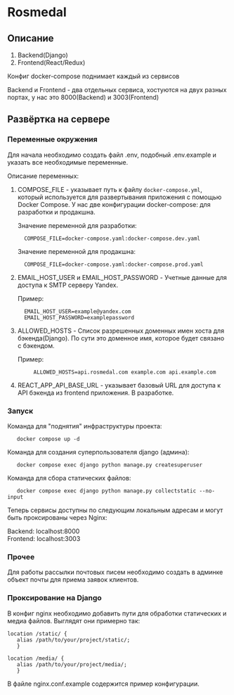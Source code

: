 # Rosmedal

## Описание

  1. Backend(Django)
  2. Frontend(React/Redux)

Конфиг docker-compose поднимает каждый из сервисов

Backend и Frontend - два отдельных сервиса, хостуются на двух разных портах, у нас это 8000(Backend) и 3003(Frontend)

## Развёртка на сервере

### Переменные окружения

Для начала необходимо создать файл .env, подобный .env.example и указать все необходимые переменные.

Описание переменных: 

1. COMPOSE_FILE - указывает путь к файлу `docker-compose.yml`, который используется для развертывания приложения с помощью Docker Compose. У нас две конфигурации docker-compose: для разработки и продакшна.

   Значение переменной для разработки:

         COMPOSE_FILE=docker-compose.yaml:docker-compose.dev.yaml

   Значение переменной для продакшна:

         COMPOSE_FILE=docker-compose.yaml:docker-compose.prod.yaml

2. EMAIL_HOST_USER и EMAIL_HOST_PASSWORD - Учетные данные для доступа к SMTP серверу Yandex.

   Пример:

         EMAIL_HOST_USER=example@yandex.com
         EMAIL_HOST_PASSWORD=examplepassword

3. ALLOWED_HOSTS - Список разрешенных доменных имен хоста для бэкенда(Django). По сути это доменное имя, которое будет связано с бэкендом. 

      Пример:
       
            ALLOWED_HOSTS=api.rosmedal.com example.com api.example.com

4. REACT_APP_API_BASE_URL - указывает базовый URL для доступа к API бэкенда из frontend приложения. В разработке.
      
### Запуск

Команда для "поднятия" инфраструктуры проекта:
```
   docker compose up -d
```

Команда для создания суперпользователя django (админа):
```
   docker compose exec django python manage.py createsuperuser
```

Команда для сбора статических файлов:
```
   docker compose exec django python manage.py collectstatic --no-input
```

Теперь сервисы доступны по следующим локальным адресам и могут быть проксированы через Nginx:

   Backend: localhost:8000  
   Frontend: localhost:3003

### Прочее

Для работы рассылки почтовых писем необходимо создать в админке объект почты для приема заявок клиентов.

### Проксирование на Django

В конфиг nginx необходимо добавить пути для обработки статических и медиа файлов. Выглядят они примерно так:

```
location /static/ {
   alias /path/to/your/project/static/;
   }
```

```
location /media/ {
   alias /path/to/your/project/media/;
   }
```

В файле nginx.conf.example содержится пример конфигурации.